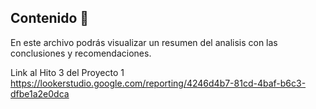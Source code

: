 ## Contenido :dart:

En este archivo podrás visualizar un resumen del analisis con las conclusiones y recomendaciones.

Link al Hito 3 del Proyecto 1 
https://lookerstudio.google.com/reporting/4246d4b7-81cd-4baf-b6c3-dfbe1a2e0dca